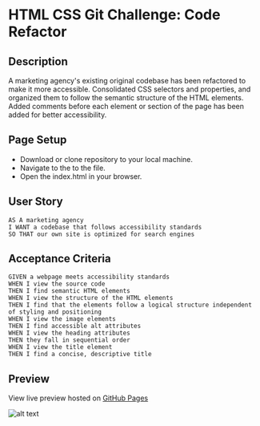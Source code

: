 # HTML CSS Git Challenge: Code Refactor

## Description

A marketing agency's existing original codebase has been refactored to make it more accessible.
Consolidated CSS selectors and properties, and organized them to follow the semantic structure of the HTML elements.
Added comments before each element or section of the page has been added for better accessibility.


## Page Setup

- Download or clone repository to your local machine. 
- Navigate to the to the file. 
- Open the index.html in your browser. 


## User Story
```
AS A marketing agency
I WANT a codebase that follows accessibility standards
SO THAT our own site is optimized for search engines
```


## Acceptance Criteria 

```
GIVEN a webpage meets accessibility standards
WHEN I view the source code
THEN I find semantic HTML elements
WHEN I view the structure of the HTML elements
THEN I find that the elements follow a logical structure independent of styling and positioning
WHEN I view the image elements
THEN I find accessible alt attributes
WHEN I view the heading attributes
THEN they fall in sequential order
WHEN I view the title element
THEN I find a concise, descriptive title
```
## Preview

View live preview hosted on [GitHub Pages](https://jeffreyvicente.github.io/Challenge-Module-01-HTML-CSS-GIT/)

![alt text](assets/images/screenshot-homepage.png)


